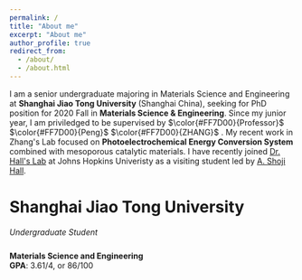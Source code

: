 ```yaml
---
permalink: /
title: "About me"
excerpt: "About me"
author_profile: true
redirect_from: 
  - /about/
  - /about.html
---
```


I am a senior undergraduate majoring in Materials Science and Engineering at **Shanghai Jiao Tong University** (Shanghai China), seeking for PhD position for 2020 Fall in **Materials Science & Engineering**. Since my junior year, I am priviledged to be supervised by $\color{#FF7D00}{Professor}$ $\color{#FF7D00}{Peng}$ $\color{#FF7D00}{ZHANG}$ . My recent work in Zhang's Lab focused on **Photoelectrochemical Energy Conversion System** combined with mesoporous catalytic materials. I have recently joined [Dr. Hall's Lab](https://engineering.jhu.edu/hall "Dr. Hall's Lab") at Johns Hopkins Univeristy as a visiting student led by [A. Shoji Hall](https://scholar.google.com.hk/citations?user=L98xBPAAAAAJ&hl=zh-CN&oi=ao).

# **Shanghai Jiao Tong University**  
*Undergraduate Student*                       $$\tag{Sept 2016 - July 2020}$$  
**Materials Science and Engineering**  
**GPA**: 3.61/4, or 86/100  
